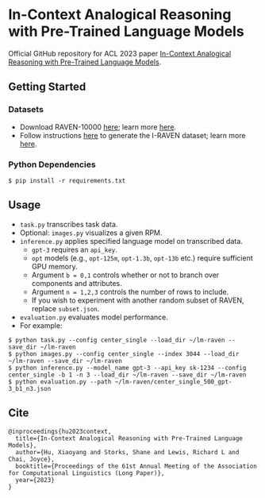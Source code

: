 # In-Context Analogical Reasoning with Pre-Trained Language Models
Official GitHub repository for ACL 2023 paper [In-Context Analogical Reasoning with Pre-Trained Language Models](https://arxiv.org/abs/2305.17626).

## Getting Started

### Datasets
* Download RAVEN-10000 [here](https://drive.google.com/file/d/111swnEzAY2NfZgeyAhVwQujMjRUfeyuY/view); learn more [here](http://wellyzhang.github.io/project/raven.html).
* Follow instructions [here](https://github.com/husheng12345/SRAN) to generate the I-RAVEN dataset; learn more [here](https://arxiv.org/abs/2002.06838).

### Python Dependencies
```
$ pip install -r requirements.txt
```

## Usage
* `task.py` transcribes task data.
* Optional: `images.py` visualizes a given RPM.
* `inference.py` applies specified language model on transcribed data.
  * `gpt-3` requires an `api_key`.
  * `opt` models (e.g., `opt-125m`, `opt-1.3b`, `opt-13b` etc.) require sufficient GPU memory.
  * Argument `b = 0,1` controls whether or not to branch over components and attributes.
  * Argument `n = 1,2,3` controls the number of rows to include.
  * If you wish to experiment with another random subset of RAVEN, replace `subset.json`.
* `evaluation.py` evaluates model performance.
* For example:
```
$ python task.py --config center_single --load_dir ~/lm-raven --save_dir ~/lm-raven
$ python images.py --config center_single --index 3044 --load_dir ~/lm-raven --save_dir ~/lm-raven
$ python inference.py --model_name gpt-3 --api_key sk-1234 --config center_single -b 1 -n 3 --load_dir ~/lm-raven --save_dir ~/lm-raven
$ python evaluation.py --path ~/lm-raven/center_single_500_gpt-3_b1_n3.json
```

## Cite
```
@inproceedings{hu2023context,
  title={In-Context Analogical Reasoning with Pre-Trained Language Models},
  author={Hu, Xiaoyang and Storks, Shane and Lewis, Richard L and Chai, Joyce},
  booktitle={Proceedings of the 61st Annual Meeting of the Association for Computational Linguistics (Long Paper)},
  year={2023}
}
```
